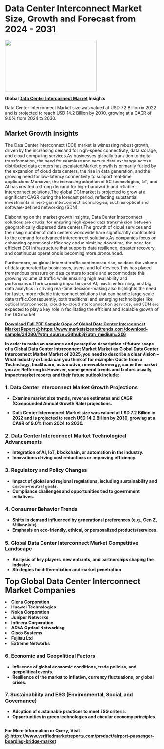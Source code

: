 <H1>Data Center Interconnect Market Size, Growth and Forecast from 2024 - 2031</H1><img class="aligncenter size-medium wp-image-584254" src="https://thirdeyenews.in/wp-content/uploads/2024/09/Global-Market-Research-300x168.jpeg" alt="" width="300" height="168" /><p><strong>Global&nbsp;<a href="https://www.marketsizeandtrends.com/download-sample/34280/?utm_source=Github8j?utm_medium=206">Data Center Interconnect Market</a> Insights</strong></p><p>Data Center Interconnect Market size was valued at USD 7.2 Billion in 2022 and is projected to reach USD 14.2 Billion by 2030, growing at a CAGR of 9.0% from 2024 to 2030.</p><p><h2>Market Growth Insights</h2> <p>The Data Center Interconnect (DCI) market is witnessing robust growth, driven by the increasing demand for high-speed connectivity, data storage, and cloud computing services.As businesses globally transition to digital transformation, the need for seamless and secure data exchange across distributed data centers has escalated.Market growth is primarily fueled by the expansion of cloud data centers, the rise in data generation, and the growing need for low-latency connectivity to support real-time applications.Moreover, the increasing adoption of 5G technologies, IoT, and AI has created a strong demand for high-bandwidth and reliable interconnect solutions.The global DCI market is projected to grow at a significant CAGR during the forecast period, reflecting substantial investments in next-gen interconnect technologies, such as optical and software-defined networking (SDN).</p> <p><strong><a href="sample-download-link"></a></strong></p> <p>Elaborating on the market growth insights, Data Center Interconnect solutions are crucial for ensuring high-speed data transmission between geographically dispersed data centers.The growth of cloud services and the rising number of data centers worldwide have significantly contributed to the demand for advanced interconnect solutions.As companies focus on enhancing operational efficiency and minimizing downtime, the need for efficient DCI infrastructure that supports data resilience, disaster recovery, and continuous operations is becoming more pronounced.</p> <p>Furthermore, as global internet traffic continues to rise, so does the volume of data generated by businesses, users, and IoT devices.This has placed tremendous pressure on data centers to scale and accommodate this growing volume of traffic while ensuring high availability and performance.The increasing importance of AI, machine learning, and big data analytics in driving real-time decision-making also highlights the need for faster, more reliable interconnect solutions that can handle large-scale data traffic.Consequently, both traditional and emerging technologies like optical interconnects, cloud-to-cloud interconnection services, and SDN are expected to play a key role in facilitating the efficient and scalable growth of the DCI market.</p> <p><strong><a href="more-information-link"></p><p><span class=""><strong>Download Full PDF Sample Copy of Global Data Center Interconnect Market Report</strong> @ <a href="https://www.marketsizeandtrends.com/download-sample/34280/?utm_source=Github8j?utm_medium=206" target="_blank">https://www.marketsizeandtrends.com/download-sample/34280/?utm_source=Github8j?utm_medium=206</a></span></p><p>In order to make an accurate and perceptive description of future scope of a Global&nbsp;Data Center Interconnect Market Market as Global&nbsp;Data Center Interconnect Market Market of 2025, you need to describe a clear Vision &ndash; What Industry or Linda can you think of for example: Quote from a Technology, healthcare, automotive, renewable energy, name the market you are Reffering to.However, some general trends and factors usually impact market reports and their future outlook include:</p><h3>1.&nbsp;<strong>Data Center Interconnect Market Growth Projections</strong></h3><ul><li>Examine market size trends, revenue estimates and CAGR (Compounded Annual Growth Rate) projections.</li><li><p>Data Center Interconnect Market size was valued at USD 7.2 Billion in 2022 and is projected to reach USD 14.2 Billion by 2030, growing at a CAGR of 9.0% from 2024 to 2030.</p></li></ul><h3>2.&nbsp;<strong>Data Center Interconnect Market Technological Advancements</strong></h3><ul><li>Integration of AI, IoT, blockchain, or automation in the industry.</li><li>Innovations driving cost reductions or improving efficiency.</li></ul><h3>3.&nbsp;<strong>Regulatory and Policy Changes</strong></h3><ul><li>Impact of global and regional regulations, including sustainability and carbon-neutral goals.</li><li>Compliance challenges and opportunities tied to government initiatives.</li></ul><h3>4.&nbsp;<strong>Consumer Behavior Trends</strong></h3><ul><li>Shifts in demand influenced by generational preferences (e.g., Gen Z, Millennials).</li><li>Emphasis on eco-friendly, ethical, or personalized products/services.</li></ul><h3>5.&nbsp;<strong>Global Data Center Interconnect Market Competitive Landscape</strong></h3><ul><li>Analysis of key players, new entrants, and partnerships shaping the industry.</li><li>Strategies for differentiation and market penetration.</li></ul><p data-pm-slice="1 1 []"><span style="color: inherit; font-family: inherit; font-size: 25px;">Top Global Data Center Interconnect Market Companies</span></p><div class="" data-test-id=""><p><li>Ciena Corporation</li><li> Huawei Technologies</li><li> Nokia Corporation</li><li> Juniper Networks</li><li> Infinera Corporation</li><li> ADVA Optical Networking</li><li> Cisco Systems</li><li> Fujitsu Ltd</li><li> Extreme Networks</li></p></div><h3>6.&nbsp;<strong>Economic and Geopolitical Factors</strong></h3><ul><li>Influence of global economic conditions, trade policies, and geopolitical events.</li><li>Resilience of the market to inflation, currency fluctuations, or global crises.</li></ul><h3>7.&nbsp;<strong>Sustainability and ESG (Environmental, Social, and Governance)</strong></h3><ul><li>Adoption of sustainable practices to meet ESG criteria.</li><li>Opportunities in green technologies and circular economy principles.</li></ul><h2><strong style="font-size: 14px;">For More Information or Query, Visit @&nbsp;</strong><a style="background-color: #ffffff; font-size: 14px;" href="https://www.marketsizeandtrends.com/report/data-center-interconnect-market/" target="_blank">https://www.verifiedmarketreports.com/product/airport-passenger-boarding-bridge-market</a></h2>